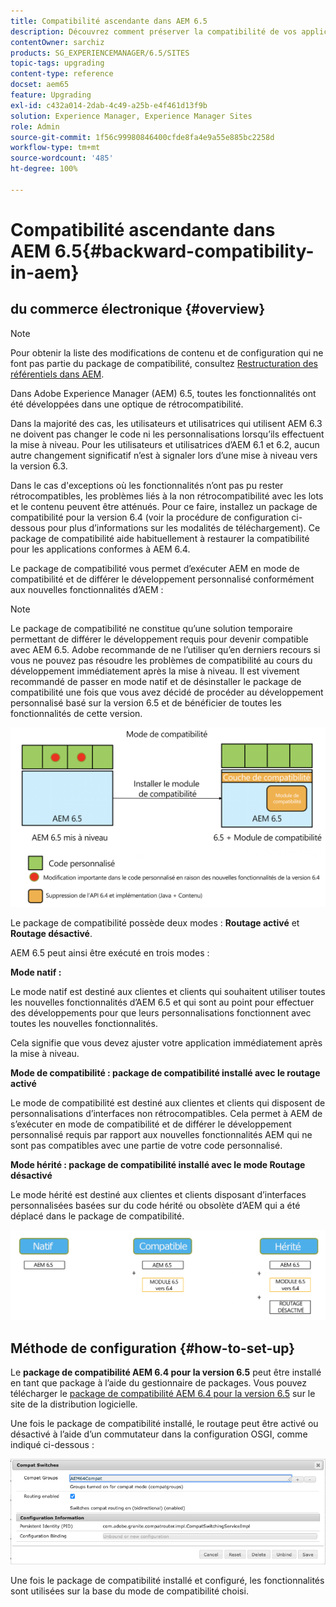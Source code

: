 ```yaml
---
title: Compatibilité ascendante dans AEM 6.5
description: Découvrez comment préserver la compatibilité de vos applications et configurations avec Adobe Experience Manager (AEM) 6.5.
contentOwner: sarchiz
products: SG_EXPERIENCEMANAGER/6.5/SITES
topic-tags: upgrading
content-type: reference
docset: aem65
feature: Upgrading
exl-id: c432a014-2dab-4c49-a25b-e4f461d13f9b
solution: Experience Manager, Experience Manager Sites
role: Admin
source-git-commit: 1f56c99980846400cfde8fa4e9a55e885bc2258d
workflow-type: tm+mt
source-wordcount: '485'
ht-degree: 100%

---
```


# Compatibilité ascendante dans AEM 6.5{#backward-compatibility-in-aem}

## du commerce électronique {#overview}

>[!NOTE]
>
>Pour obtenir la liste des modifications de contenu et de configuration qui ne font pas partie du package de compatibilité, consultez [Restructuration des référentiels dans AEM](/help/sites-deploying/repository-restructuring.md).

Dans Adobe Experience Manager (AEM) 6.5, toutes les fonctionnalités ont été développées dans une optique de rétrocompatibilité.

Dans la majorité des cas, les utilisateurs et utilisatrices qui utilisent AEM 6.3 ne doivent pas changer le code ni les personnalisations lorsqu’ils effectuent la mise à niveau. Pour les utilisateurs et utilisatrices d’AEM 6.1 et 6.2, aucun autre changement significatif n’est à signaler lors d’une mise à niveau vers la version 6.3.

Dans le cas d&#39;exceptions où les fonctionnalités n’ont pas pu rester rétrocompatibles, les problèmes liés à la non rétrocompatibilité avec les lots et le contenu peuvent être atténués. Pour ce faire, installez un package de compatibilité pour la version 6.4 (voir la procédure de configuration ci-dessous pour plus d’informations sur les modalités de téléchargement). Ce package de compatibilité aide habituellement à restaurer la compatibilité pour les applications conformes à AEM 6.4.

Le package de compatibilité vous permet d’exécuter AEM en mode de compatibilité et de différer le développement personnalisé conformément aux nouvelles fonctionnalités d’AEM :

>[!NOTE]
>
>Le package de compatibilité ne constitue qu’une solution temporaire permettant de différer le développement requis pour devenir compatible avec AEM 6.5. Adobe recommande de ne l’utiliser qu’en derniers recours si vous ne pouvez pas résoudre les problèmes de compatibilité au cours du développement immédiatement après la mise à niveau. Il est vivement recommandé de passer en mode natif et de désinstaller le package de compatibilité une fois que vous avez décidé de procéder au développement personnalisé basé sur la version 6.5 et de bénéficier de toutes les fonctionnalités de cette version.

![sase](assets/sase.png)

Le package de compatibilité possède deux modes : **Routage activé** et **Routage désactivé**.

AEM 6.5 peut ainsi être exécuté en trois modes :

**Mode natif :**

Le mode natif est destiné aux clientes et clients qui souhaitent utiliser toutes les nouvelles fonctionnalités d’AEM 6.5 et qui sont au point pour effectuer des développements pour que leurs personnalisations fonctionnent avec toutes les nouvelles fonctionnalités.

Cela signifie que vous devez ajuster votre application immédiatement après la mise à niveau.

**Mode de compatibilité : package de compatibilité installé avec le routage activé**

Le mode de compatibilité est destiné aux clientes et clients qui disposent de personnalisations d’interfaces non rétrocompatibles. Cela permet à AEM de s’exécuter en mode de compatibilité et de différer le développement personnalisé requis par rapport aux nouvelles fonctionnalités AEM qui ne sont pas compatibles avec une partie de votre code personnalisé.

**Mode hérité : package de compatibilité installé avec le mode Routage désactivé**

Le mode hérité est destiné aux clientes et clients disposant d’interfaces personnalisées basées sur du code hérité ou obsolète d’AEM qui a été déplacé dans le package de compatibilité.

![sapte](assets/sapte.png)

## Méthode de configuration {#how-to-set-up}

Le **package de compatibilité AEM 6.4 pour la version 6.5** peut être installé en tant que package à l’aide du gestionnaire de packages. Vous pouvez télécharger le [package de compatibilité AEM 6.4 pour la version 6.5](https://experience.adobe.com/#/downloads/content/software-distribution/en/aem.html?fulltext=compat*&amp;orderby=%40jcr%3Acontent%2Fjcr%3AlastModified&amp;orderby.sort=desc&amp;layout=list&amp;p.offset=0&amp;p.limit=20&amp;package=%2Fcontent%2Fsoftware-distribution%2Fen%2Fdetails.html%2Fcontent%2Fdam%2Faem%2Fpublic%2Fadobe%2Fpackages%2Fcq650%2Fcompatpack%2Faem-compat-cq65-to-cq64) sur le site de la distribution logicielle.

Une fois le package de compatibilité installé, le routage peut être activé ou désactivé à l’aide d’un commutateur dans la configuration OSGI, comme indiqué ci-dessous :

![Sélecteurs de compatibilité](assets/compat-switches.png)

Une fois le package de compatibilité installé et configuré, les fonctionnalités sont utilisées sur la base du mode de compatibilité choisi.
